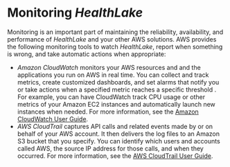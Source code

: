 # Monitoring *HealthLake*<a name="monitoring-overview"></a>

Monitoring is an important part of maintaining the reliability, availability, and performance of *HealthLake* and your other AWS solutions\. AWS provides the following monitoring tools to watch *HealthLake*, report when something is wrong, and take automatic actions when appropriate:
+ *Amazon CloudWatch* monitors your AWS resources and and the applications you run on AWS in real time\. You can collect and track metrics, create customized dashboards, and set alarms that notify you or take actions when a specified metric reaches a specific threshold \. For example, you can have CloudWatch track CPU usage or other metrics of your Amazon EC2 instances and automatically launch new instances when needed\. For more information, see the [Amazon CloudWatch User Guide](https://docs.aws.amazon.com/AmazonCloudWatch/latest/monitoring/)\.
+ *AWS CloudTrail* captures API calls and related events made by or on behalf of your AWS account\. It then delivers the log files to an Amazon S3 bucket that you specify\. You can identify which users and accounts called AWS, the source IP address for those calls, and when they occurred\. For more information, see the [AWS CloudTrail User Guide](https://docs.aws.amazon.com/awscloudtrail/latest/userguide/)\.
